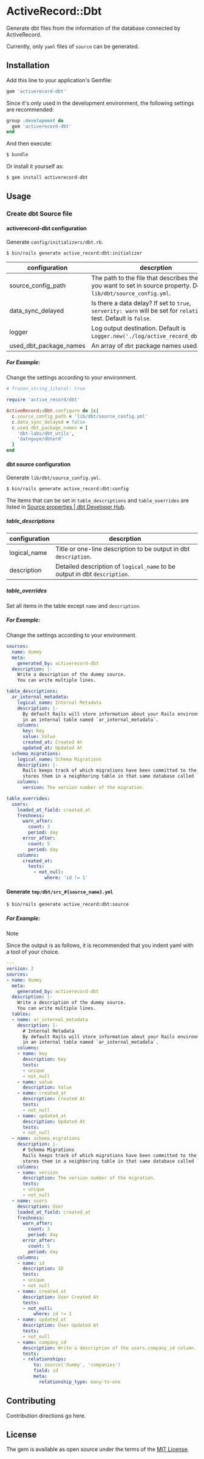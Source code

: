 # ActiveRecord::Dbt

Generate dbt files from the information of the database connected by ActiveRecord.

Currently, only `yaml` files of `source` can be generated.

## Installation

Add this line to your application's Gemfile:

```ruby
gem 'activerecord-dbt'
```

Since it's only used in the development environment, the following settings are recommended:

```ruby
group :development do
  gem 'activerecord-dbt'
end
```

And then execute:

```bash
$ bundle
```

Or install it yourself as:

```bash
$ gem install activerecord-dbt
```

## Usage

### Create dbt Source file

#### activerecord-dbt configuration

Generate `config/initializers/dbt.rb`.

```bash
$ bin/rails generate active_record:dbt:initializer
```

configuration | descrption
--------- | ---------
source_config_path | The path to the file that describes the items you want to set in source property. Default is `lib/dbt/source_config.yml`.
data_sync_delayed | Is there a data delay? If set to `true`, `serverity: warn` will be set for `relationships` test. Default is `false`.
logger | Log output destination. Default is `Logger.new('./log/active_record_dbt.log')`.
used_dbt_package_names | An array of `dbt` package names used.

##### For Example:

Change the settings according to your environment.

```ruby
# frozen_string_literal: true

require 'active_record/dbt'

ActiveRecord::Dbt.configure do |c|
  c.source_config_path = 'lib/dbt/source_config.yml'
  c.data_sync_delayed = false
  c.used_dbt_package_names = [
    'dbt-labs/dbt_utils',
    'datnguye/dbterd'
  ]
end

```

#### dbt source configuration

Generate `lib/dbt/source_config.yml`.

```bash
$ bin/rails generate active_record:dbt:config
```

The items that can be set in `table_descriptions` and `table_overrides` are listed in [Source properties | dbt Developer Hub](https://docs.getdbt.com/reference/source-properties).

##### table_descriptions

configuration | descrption
--------- | ---------
logical_name | Title or one-line description to be output in dbt `description`.
description | Detailed description of `logical_name` to be output in dbt `description`.

##### table_overrides

Set all items in the table except `name` and `description`.

##### For Example:

Change the settings according to your environment.

```yml
sources:
  name: dummy
  meta:
    generated_by: activerecord-dbt
  description: |-
    Write a description of the dummy source.
    You can write multiple lines.

table_descriptions:
  ar_internal_metadata:
    logical_name: Internal Metadata
    description: |-
      By default Rails will store information about your Rails environment and schema
      in an internal table named `ar_internal_metadata`.
    columns:
      key: Key
      value: Value
      created_at: Created At
      updated_at: Updated At
  schema_migrations:
    logical_name: Schema Migrations
    description: |-
      Rails keeps track of which migrations have been committed to the database and
      stores them in a neighboring table in that same database called `schema_migrations`.
    columns:
      version: The version number of the migration.

table_overrides:
  users:
    loaded_at_field: created_at
    freshness:
      warn_after:
        count: 3
        period: day
      error_after:
        count: 5
        period: day
    columns:
      created_at:
        tests:
          - not_null:
              where: 'id != 1'

```

#### Generate `tmp/dbt/src_#{source_name}.yml`

```bash
$ bin/rails generate active_record:dbt:source
```

##### For Example:

> [!NOTE]
>
> Since the output is as follows, it is recommended that you indent yaml with a tool of your choice.

```yaml
---
version: 2
sources:
- name: dummy
  meta:
    generated_by: activerecord-dbt
  description: |-
    Write a description of the dummy source.
    You can write multiple lines.
  tables:
  - name: ar_internal_metadata
    description: |-
      # Internal Metadata
      By default Rails will store information about your Rails environment and schema
      in an internal table named `ar_internal_metadata`.
    columns:
    - name: key
      description: Key
      tests:
      - unique
      - not_null
    - name: value
      description: Value
    - name: created_at
      description: Created At
      tests:
      - not_null
    - name: updated_at
      description: Updated At
      tests:
      - not_null
  - name: schema_migrations
    description: |-
      # Schema Migrations
      Rails keeps track of which migrations have been committed to the database and
      stores them in a neighboring table in that same database called `schema_migrations`.
    columns:
    - name: version
      description: The version number of the migration.
      tests:
      - unique
      - not_null
  - name: users
    description: User
    loaded_at_field: created_at
    freshness:
      warn_after:
        count: 3
        period: day
      error_after:
        count: 5
        period: day
    columns:
    - name: id
      description: ID
      tests:
      - unique
      - not_null
    - name: created_at
      description: User Created At
      tests:
      - not_null:
          where: id != 1
    - name: updated_at
      description: User Updated At
      tests:
      - not_null
    - name: company_id
      description: Write a description of the users.company_id column.
      tests:
      - relationships:
          to: source('dummy', 'companies')
          field: id
          meta:
            relationship_type: many-to-one

```

## Contributing

Contribution directions go here.

## License

The gem is available as open source under the terms of the [MIT License](https://opensource.org/licenses/MIT).
